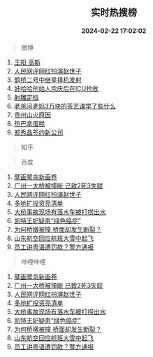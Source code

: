 <div align="center"><h2>实时热搜榜</h2><h4>2024-02-22 17:02:02</h4></div>

> 微博  

1. [王阳 高斯](https://s.weibo.com/weibo?q=%E7%8E%8B%E9%98%B3%20%E9%AB%98%E6%96%AF&t=31&band_rank=1&Refer=top)<br />
2. [人民网评网红扮演赵世子](https://s.weibo.com/weibo?q=%23%E4%BA%BA%E6%B0%91%E7%BD%91%E8%AF%84%E7%BD%91%E7%BA%A2%E6%89%AE%E6%BC%94%E8%B5%B5%E4%B8%96%E5%AD%90%23&t=31&band_rank=2&Refer=top)<br />
3. [鹊桥二号中继星择机发射](https://s.weibo.com/weibo?q=%23%E9%B9%8A%E6%A1%A5%E4%BA%8C%E5%8F%B7%E4%B8%AD%E7%BB%A7%E6%98%9F%E6%8B%A9%E6%9C%BA%E5%8F%91%E5%B0%84%23&t=31&band_rank=3&Refer=top)<br />
4. [娃哈哈创始人宗庆后在ICU抢救](https://s.weibo.com/weibo?q=%23%E5%A8%83%E5%93%88%E5%93%88%E5%88%9B%E5%A7%8B%E4%BA%BA%E5%AE%97%E5%BA%86%E5%90%8E%E5%9C%A8ICU%E6%8A%A2%E6%95%91%23&t=31&band_rank=4&Refer=top)<br />
5. [射雕定档](https://s.weibo.com/weibo?q=%E5%B0%84%E9%9B%95%E5%AE%9A%E6%A1%A3&t=31&band_rank=5&Refer=top)<br />
6. [老爸问老妈3万块的茶艺课学了些什么](https://s.weibo.com/weibo?q=%E8%80%81%E7%88%B8%E9%97%AE%E8%80%81%E5%A6%883%E4%B8%87%E5%9D%97%E7%9A%84%E8%8C%B6%E8%89%BA%E8%AF%BE%E5%AD%A6%E4%BA%86%E4%BA%9B%E4%BB%80%E4%B9%88&t=31&band_rank=6&Refer=top)<br />
7. [贵州山火原因](https://s.weibo.com/weibo?q=%E8%B4%B5%E5%B7%9E%E5%B1%B1%E7%81%AB%E5%8E%9F%E5%9B%A0&t=31&band_rank=7&Refer=top)<br />
8. [热巴拿蛋糕](https://s.weibo.com/weibo?q=%E7%83%AD%E5%B7%B4%E6%8B%BF%E8%9B%8B%E7%B3%95&t=31&band_rank=8&Refer=top)<br />
9. [郑秀晶签约新公司](https://s.weibo.com/weibo?q=%23%E9%83%91%E7%A7%80%E6%99%B6%E7%AD%BE%E7%BA%A6%E6%96%B0%E5%85%AC%E5%8F%B8%23&t=31&band_rank=9&Refer=top)<br />

> 知乎  


> 百度  

1. [擘画鹭岛新画卷](https://www.baidu.com/s?wd=%E6%93%98%E7%94%BB%E9%B9%AD%E5%B2%9B%E6%96%B0%E7%94%BB%E5%8D%B7&sa=fyb_news&rsv_dl=fyb_news)<br />
2. [广州一大桥被撞断 已致2死3失联](https://www.baidu.com/s?wd=%E5%B9%BF%E5%B7%9E%E4%B8%80%E5%A4%A7%E6%A1%A5%E8%A2%AB%E6%92%9E%E6%96%AD+%E5%B7%B2%E8%87%B42%E6%AD%BB3%E5%A4%B1%E8%81%94&sa=fyb_news&rsv_dl=fyb_news)<br />
3. [人民网评网红扮演赵世子](https://www.baidu.com/s?wd=%E4%BA%BA%E6%B0%91%E7%BD%91%E8%AF%84%E7%BD%91%E7%BA%A2%E6%89%AE%E6%BC%94%E8%B5%B5%E4%B8%96%E5%AD%90&sa=fyb_news&rsv_dl=fyb_news)<br />
4. [多地扩投资亮清单](https://www.baidu.com/s?wd=%E5%A4%9A%E5%9C%B0%E6%89%A9%E6%8A%95%E8%B5%84%E4%BA%AE%E6%B8%85%E5%8D%95&sa=fyb_news&rsv_dl=fyb_news)<br />
5. [大桥事故现场有落水车被打捞出水](https://www.baidu.com/s?wd=%E5%A4%A7%E6%A1%A5%E4%BA%8B%E6%95%85%E7%8E%B0%E5%9C%BA%E6%9C%89%E8%90%BD%E6%B0%B4%E8%BD%A6%E8%A2%AB%E6%89%93%E6%8D%9E%E5%87%BA%E6%B0%B4&sa=fyb_news&rsv_dl=fyb_news)<br />
6. [凯特王妃疑患“绿色癌症”](https://www.baidu.com/s?wd=%E5%87%AF%E7%89%B9%E7%8E%8B%E5%A6%83%E7%96%91%E6%82%A3%E2%80%9C%E7%BB%BF%E8%89%B2%E7%99%8C%E7%97%87%E2%80%9D&sa=fyb_news&rsv_dl=fyb_news)<br />
7. [为何桥墩被撞 桥面却发生断裂？](https://www.baidu.com/s?wd=%E4%B8%BA%E4%BD%95%E6%A1%A5%E5%A2%A9%E8%A2%AB%E6%92%9E+%E6%A1%A5%E9%9D%A2%E5%8D%B4%E5%8F%91%E7%94%9F%E6%96%AD%E8%A3%82%EF%BC%9F&sa=fyb_news&rsv_dl=fyb_news)<br />
8. [山东航空回应航班大雪中起飞](https://www.baidu.com/s?wd=%E5%B1%B1%E4%B8%9C%E8%88%AA%E7%A9%BA%E5%9B%9E%E5%BA%94%E8%88%AA%E7%8F%AD%E5%A4%A7%E9%9B%AA%E4%B8%AD%E8%B5%B7%E9%A3%9E&sa=fyb_news&rsv_dl=fyb_news)<br />
9. [员工讲粤语遭罚款？警方通报](https://www.baidu.com/s?wd=%E5%91%98%E5%B7%A5%E8%AE%B2%E7%B2%A4%E8%AF%AD%E9%81%AD%E7%BD%9A%E6%AC%BE%EF%BC%9F%E8%AD%A6%E6%96%B9%E9%80%9A%E6%8A%A5&sa=fyb_news&rsv_dl=fyb_news)<br />

> 哔哩哔哩  

1. [擘画鹭岛新画卷](https://www.baidu.com/s?wd=%E6%93%98%E7%94%BB%E9%B9%AD%E5%B2%9B%E6%96%B0%E7%94%BB%E5%8D%B7&sa=fyb_news&rsv_dl=fyb_news)<br />
2. [广州一大桥被撞断 已致2死3失联](https://www.baidu.com/s?wd=%E5%B9%BF%E5%B7%9E%E4%B8%80%E5%A4%A7%E6%A1%A5%E8%A2%AB%E6%92%9E%E6%96%AD+%E5%B7%B2%E8%87%B42%E6%AD%BB3%E5%A4%B1%E8%81%94&sa=fyb_news&rsv_dl=fyb_news)<br />
3. [人民网评网红扮演赵世子](https://www.baidu.com/s?wd=%E4%BA%BA%E6%B0%91%E7%BD%91%E8%AF%84%E7%BD%91%E7%BA%A2%E6%89%AE%E6%BC%94%E8%B5%B5%E4%B8%96%E5%AD%90&sa=fyb_news&rsv_dl=fyb_news)<br />
4. [多地扩投资亮清单](https://www.baidu.com/s?wd=%E5%A4%9A%E5%9C%B0%E6%89%A9%E6%8A%95%E8%B5%84%E4%BA%AE%E6%B8%85%E5%8D%95&sa=fyb_news&rsv_dl=fyb_news)<br />
5. [大桥事故现场有落水车被打捞出水](https://www.baidu.com/s?wd=%E5%A4%A7%E6%A1%A5%E4%BA%8B%E6%95%85%E7%8E%B0%E5%9C%BA%E6%9C%89%E8%90%BD%E6%B0%B4%E8%BD%A6%E8%A2%AB%E6%89%93%E6%8D%9E%E5%87%BA%E6%B0%B4&sa=fyb_news&rsv_dl=fyb_news)<br />
6. [凯特王妃疑患“绿色癌症”](https://www.baidu.com/s?wd=%E5%87%AF%E7%89%B9%E7%8E%8B%E5%A6%83%E7%96%91%E6%82%A3%E2%80%9C%E7%BB%BF%E8%89%B2%E7%99%8C%E7%97%87%E2%80%9D&sa=fyb_news&rsv_dl=fyb_news)<br />
7. [为何桥墩被撞 桥面却发生断裂？](https://www.baidu.com/s?wd=%E4%B8%BA%E4%BD%95%E6%A1%A5%E5%A2%A9%E8%A2%AB%E6%92%9E+%E6%A1%A5%E9%9D%A2%E5%8D%B4%E5%8F%91%E7%94%9F%E6%96%AD%E8%A3%82%EF%BC%9F&sa=fyb_news&rsv_dl=fyb_news)<br />
8. [山东航空回应航班大雪中起飞](https://www.baidu.com/s?wd=%E5%B1%B1%E4%B8%9C%E8%88%AA%E7%A9%BA%E5%9B%9E%E5%BA%94%E8%88%AA%E7%8F%AD%E5%A4%A7%E9%9B%AA%E4%B8%AD%E8%B5%B7%E9%A3%9E&sa=fyb_news&rsv_dl=fyb_news)<br />
9. [员工讲粤语遭罚款？警方通报](https://www.baidu.com/s?wd=%E5%91%98%E5%B7%A5%E8%AE%B2%E7%B2%A4%E8%AF%AD%E9%81%AD%E7%BD%9A%E6%AC%BE%EF%BC%9F%E8%AD%A6%E6%96%B9%E9%80%9A%E6%8A%A5&sa=fyb_news&rsv_dl=fyb_news)<br />
